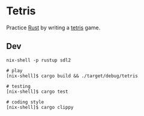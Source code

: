 # Tetris

Practice [Rust](https://www.rust-lang.org/) by writing a [tetris](https://en.wikipedia.org/wiki/Tetris_(Game_Boy_video_game)) game.


## Dev

```
nix-shell -p rustup sdl2

# play
[nix-shell]$ cargo build && ./target/debug/tetris

# testing
[nix-shell]$ cargo test

# coding style
[nix-shell]$ cargo clippy
```
